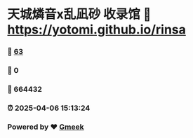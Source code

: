 # 天城燐音x乱凪砂 收录馆 :link: https://yotomi.github.io/rinsa 
### :page_facing_up: [63](https://yotomi.github.io/rinsa/tag.html) 
### :speech_balloon: 0 
### :hibiscus: 664432 
### :alarm_clock: 2025-04-06 15:13:24 
### Powered by :heart: [Gmeek](https://github.com/Meekdai/Gmeek)
